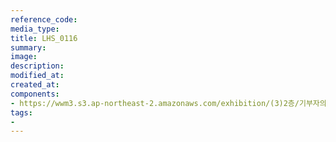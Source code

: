 ```yaml
---
reference_code:
media_type:
title: LHS_0116
summary:
image:
description:
modified_at:
created_at:
components:
- https://wwm3.s3.ap-northeast-2.amazonaws.com/exhibition/(3)2층/기부자의벽/LHS_0116.jpg
tags:
-
---
```

